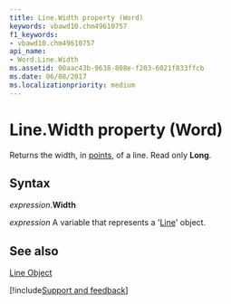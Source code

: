 ```yaml
---
title: Line.Width property (Word)
keywords: vbawd10.chm49610757
f1_keywords:
- vbawd10.chm49610757
api_name:
- Word.Line.Width
ms.assetid: 00aac43b-9638-808e-f203-6021f833ffcb
ms.date: 06/08/2017
ms.localizationpriority: medium
---
```



# Line.Width property (Word)

Returns the width, in [points](../language/glossary/vbe-glossary.md#point), of a line. Read only **Long**.


## Syntax

_expression_.**Width**

_expression_ A variable that represents a '[Line](Word.Line.md)' object.


## See also


[Line Object](Word.Line.md)

[!include[Support and feedback](~/includes/feedback-boilerplate.md)]

